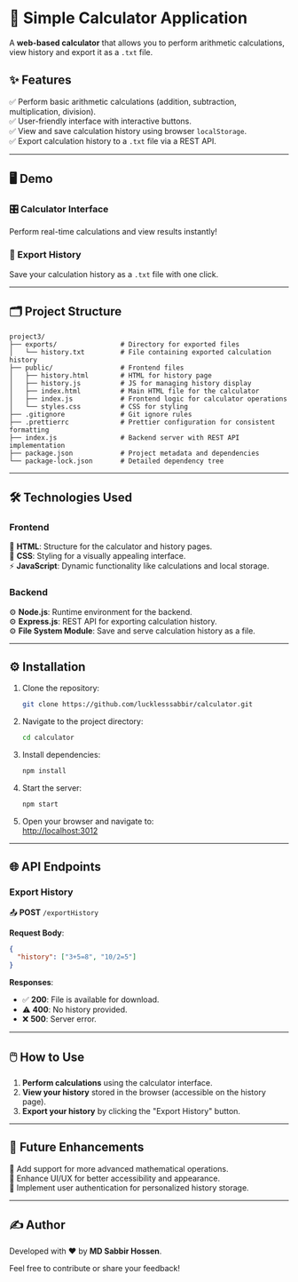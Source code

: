 
# 🌟 Simple Calculator Application  

A **web-based calculator** that allows you to perform arithmetic calculations, view history and export it as a `.txt` file.  

## ✨ Features  

✅ Perform basic arithmetic calculations (addition, subtraction, multiplication, division).  
✅ User-friendly interface with interactive buttons.  
✅ View and save calculation history using browser `localStorage`.  
✅ Export calculation history to a `.txt` file via a REST API.  

---

## 🖥️ Demo  

### 🎛️ Calculator Interface  
Perform real-time calculations and view results instantly!  

### 📄 Export History  
Save your calculation history as a `.txt` file with one click.  

---

## 🗂️ Project Structure  

```plaintext  
project3/  
├── exports/                # Directory for exported files  
│   └── history.txt         # File containing exported calculation history  
├── public/                 # Frontend files  
│   ├── history.html        # HTML for history page  
│   ├── history.js          # JS for managing history display  
│   ├── index.html          # Main HTML file for the calculator  
│   ├── index.js            # Frontend logic for calculator operations  
│   └── styles.css          # CSS for styling  
├── .gitignore              # Git ignore rules  
├── .prettierrc             # Prettier configuration for consistent formatting  
├── index.js                # Backend server with REST API implementation  
├── package.json            # Project metadata and dependencies  
└── package-lock.json       # Detailed dependency tree  
```  

---

## 🛠️ Technologies Used  

### **Frontend**  
🎨 **HTML**: Structure for the calculator and history pages.  
🎨 **CSS**: Styling for a visually appealing interface.  
⚡ **JavaScript**: Dynamic functionality like calculations and local storage.  

### **Backend**  
⚙️ **Node.js**: Runtime environment for the backend.  
⚙️ **Express.js**: REST API for exporting calculation history.  
⚙️ **File System Module**: Save and serve calculation history as a file.  

---

## ⚙️ Installation  

1. Clone the repository:  
   ```bash  
   git clone https://github.com/lucklesssabbir/calculator.git  
   ```  

2. Navigate to the project directory:  
   ```bash  
   cd calculator
   ```  

3. Install dependencies:  
   ```bash  
   npm install  
   ```  

4. Start the server:  
   ```bash  
   npm start  
   ```  

5. Open your browser and navigate to:  
   [http://localhost:3012](http://localhost:3012)  

---

## 🌐 API Endpoints  

### **Export History**  
📤 **POST** `/exportHistory`  

**Request Body**:  
```json  
{  
  "history": ["3+5=8", "10/2=5"]  
}  
```  

**Responses**:  
- ✅ **200**: File is available for download.  
- ⚠️ **400**: No history provided.  
- ❌ **500**: Server error.  

---

## 🖱️ How to Use  

1. **Perform calculations** using the calculator interface.  
2. **View your history** stored in the browser (accessible on the history page).  
3. **Export your history** by clicking the "Export History" button.  

---

## 🚀 Future Enhancements  

🌟 Add support for more advanced mathematical operations.  
🌟 Enhance UI/UX for better accessibility and appearance.  
🌟 Implement user authentication for personalized history storage.  

---

## ✍️ Author  

Developed with ❤️ by **MD Sabbir Hossen**.  

Feel free to contribute or share your feedback!  
